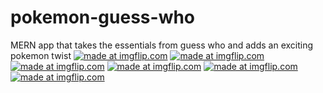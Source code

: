 # pokemon-guess-who
MERN app that takes the essentials from guess who and adds an exciting pokemon twist
<a href="https://imgflip.com/gif/207te9"><img src="https://i.imgflip.com/207te9.gif" title="made at imgflip.com"/></a>
<a href="https://imgflip.com/gif/207tvs"><img src="https://i.imgflip.com/207tvs.gif" title="made at imgflip.com"/></a>
<a href="https://imgflip.com/gif/207ucm"><img src="https://i.imgflip.com/207ucm.gif" title="made at imgflip.com"/></a>
<a href="https://imgflip.com/gif/207v63"><img src="https://i.imgflip.com/207v63.gif" title="made at imgflip.com"/></a>
<a href="https://imgflip.com/gif/207wxn"><img src="https://i.imgflip.com/207wxn.gif" title="made at imgflip.com"/></a>
<a href="https://imgflip.com/gif/207x7z"><img src="https://i.imgflip.com/207x7z.gif" title="made at imgflip.com"/></a>



